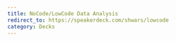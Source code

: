 ```yaml
---
title: NoCode/LowCode Data Analysis
redirect_to: https://speakerdeck.com/shwars/lowcode
category: Decks
---
```

